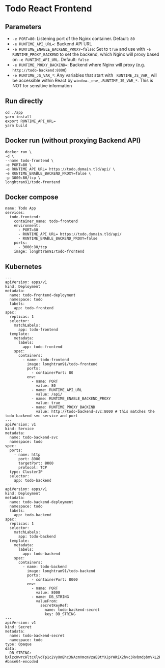 # Todo React Frontend

## Parameters
- `-e PORT=80`: Listening port of the Nginx container. Default: `80`
- `-e RUNTIME_API_URL=`: Backend API URL
- `-e RUNTIME_ENABLE_BACKEND_PROXY=false`: Set to `true` and use with `-e RUNTIME_PROXY_BACKEND` to set the backend, which Nginx will proxy based on `-e RUNTIME_API_URL`. Default: `false`
- `-e RUNTIME_PROXY_BACKEND=`: Backend where Nginx will proxy (e.g. `http://todo-backend:8000`)
- `-e RUNTIME_JS_VAR_*`: Any variables that start with ` RUNTIME_JS_VAR_` will be accessible within React by `window._env_.RUNTIME_JS_VAR_*`. This is NOT for sensitive information

## Run directly
```
cd ./app
yarn install
export RUNTIME_API_URL=
yarn build
```

## Docker run (without proxying Backend API)
```
docker run \
-d \
--name todo-frontend \
-e PORT=80 \
-e RUNTIME_API_URL= https://todo.domain.tld/api/ \
-e RUNTIME_ENABLE_BACKEND_PROXY=false \
-p 3000:80/tcp \
longhtran91/todo-frontend
```

## Docker compose
```
name: Todo App
services:
  todo-frontend:
    container_name: todo-frontend
    environment:
      - PORT=80
      - RUNTIME_API_URL= https://todo.domain.tld/api/
      - RUNTIME_ENABLE_BACKEND_PROXY=false
    ports:
      - 3000:80/tcp
    image: longhtran91/todo-frontend
```

## Kubernetes
```
---
apiVersion: apps/v1
kind: Deployment
metadata:
  name: todo-frontend-deployment
  namespace: todo
  labels:
    app: todo-frontend
spec:
  replicas: 1
  selector:
    matchLabels:
      app: todo-frontend
  template:
    metadata:
      labels:
        app: todo-frontend
    spec:
      containers:
        - name: todo-frontend
          image: longhtran91/todo-frontend
          ports:
            - containerPort: 80
          env:
            - name: PORT
              value: 80
            - name: RUNTIME_API_URL
              value: /api/
            - name: RUNTIME_ENABLE_BACKEND_PROXY
              value: true
            - name: RUNTIME_PROXY_BACKEND
              value: http://todo-backend-svc:8000 # this matches the todo-backend-svc service and port                               
---
apiVersion: v1
kind: Service
metadata:
  name: todo-backend-svc
  namespace: todo
spec:
  ports:
    - name: http
      port: 8000
      targetPort: 8000
      protocol: TCP
  type: ClusterIP
  selector:
    app: todo-backend
---
apiVersion: apps/v1
kind: Deployment
metadata:
  name: todo-backend-deployment
  namespace: todo
  labels:
    app: todo-backend
spec:
  replicas: 1
  selector:
    matchLabels:
      app: todo-backend
  template:
    metadata:
      labels:
        app: todo-backend
    spec:
      containers:
        - name: todo-backend
          image: longhtran91/todo-backend
          ports:
            - containerPort: 8000
          env:
            - name: PORT
              value: 8000
            - name: DB_STRING
              valueFrom:
                secretKeyRef:
                  name: todo-backend-secret
                  key: DB_STRING
---
apiVersion: v1
kind: Secret
metadata:
  name: todo-backend-secret
  namespace: todo
type: Opaque
data:
  DB_STRING: bXlzcWwrcHltcXlvdTp1c2VyOnBhc3NAcmVmcmVzaEBtYXJpYWRiX2hvc3RvbmdpbmVkL2Ri #base64-encoded
```